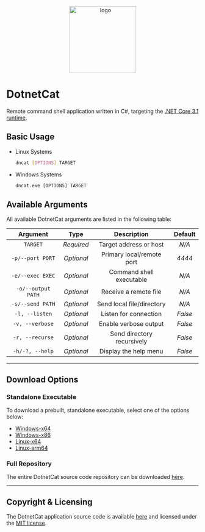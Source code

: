 <p align="center">
    <img src="DotnetCat/Resources/Icon.ico" width=175 alt="logo">
</p>

# DotnetCat

Remote command shell application written in C#,
targeting the [.NET Core 3.1 runtime](https://dotnet.microsoft.com/download/dotnet-core/current/runtime).

## Basic Usage

* Linux Systems

    ```bash
    dncat [OPTIONS] TARGET
    ```

* Windows Systems

    ```bat
    dncat.exe [OPTIONS] TARGET
    ```

## Available Arguments

All available DotnetCat arguments are listed in the following table:

| Argument           | Type       | Description                | Default |
|:------------------:|:----------:|:--------------------------:|:-------:|
| `TARGET`           | *Required* | Target address or host     | *N/A*   |
| `-p/--port PORT`   | *Optional* | Primary local/remote port  | *4444*  |
| `-e/--exec EXEC`   | *Optional* | Command shell executable   | *N/A*   |
| `-o/--output PATH` | *Optional* | Receive a remote file      | *N/A*   |
| `-s/--send PATH`   | *Optional* | Send local file/directory  | *N/A*   |
| `-l, --listen`     | *Optional* | Listen for connection      | *False* |
| `-v, --verbose`    | *Optional* | Enable verbose output      | *False* |
| `-r, --recurse`    | *Optional* | Send directory recursively | *False* |
| `-h/-?, --help`    | *Optional* | Display the help menu      | *False* |

***

## Download Options

### Standalone Executable

To download a prebuilt, standalone executable, select one of the options below:

* [Windows-x64](https://github.com/vandavey/DotnetCat/raw/master/DotnetCat/bin/Zips/DotnetCat_Win-x64.zip)
* [Windows-x86](https://github.com/vandavey/DotnetCat/raw/master/DotnetCat/bin/Zips/DotnetCat_Win-x86.zip)
* [Linux-x64](https://github.com/vandavey/DotnetCat/raw/master/DotnetCat/bin/Zips/DotnetCat_Linux-x64.zip)
* [Linux-arm64](https://github.com/vandavey/DotnetCat/raw/master/DotnetCat/bin/Zips/DotnetCat_Linux-arm64.zip)

### Full Repository

The entire DotnetCat source code repository can be downloaded [here](https://github.com/vandavey/DotnetCat/archive/master.zip).

***

## Copyright & Licensing

The DotnetCat application source code is available [here](https://github.com/vandavey/DotnetCat)
and licensed under the [MIT license](LICENSE.md).
